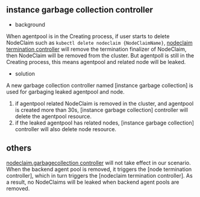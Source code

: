 ## instance garbage collection controller

- background

When agentpool is in the Creating process, if user starts to delete NodeClaim such as `kubectl delete nodeclaim {NodeClaimName}`, [nodeclaim termination controller](https://github.com/kubernetes-sigs/karpenter/blob/v1.0.4/pkg/controllers/nodeclaim/termination/controller.go) will remove the termination finalizer of NodeClaim, then NodeClaim will be removed from the cluster. But agentpoll is still in the Creating process, this means agentpool and related node will be leaked.

- solution

A new garbage collection controller named [instance garbage collection] is used for garbaging leaked agentpool and node.

  1. if agentpool related NodeClaim is removed in the cluster, and agentpool is created more than 30s, [instance garbage collection] controller will delete the agentpool resource.
  2. if the leaked agentpool has related nodes, [instance garbage collection] controller will also delete node resource.

## others

[nodeclaim.garbagecollection controller](https://github.com/kubernetes-sigs/karpenter/blob/v1.0.4/pkg/controllers/nodeclaim/garbagecollection/controller.go) will not take effect in our scenario. When the backend agent pool is removed, it triggers the [node termination controller], which in turn triggers the [nodeclaim termination controller]. As a result, no NodeClaims will be leaked when backend agent pools are removed.
